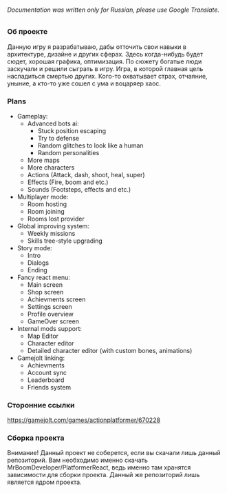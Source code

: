 ###### Documentation was written only for Russian, please use Google Translate.
### Об проекте
Данную игру я разрабатываю, дабы отточить свои навыки в архитектуре, дизайне и других сферах.
Здесь когда-нибудь будет сюдет, хорошая графика, оптимизация.
По сюжету богатые люди заскучали и решили сыграть в игру. Игра, в которой главная цель насладиться смертью других. Кого-то охватывает страх, отчаяние, уныние, а кто-то уже сошел с ума и воцаряер хаос.
### Plans
- Gameplay:
  - Advanced bots ai:
    - Stuck position escaping
    - Try to defense
    - Random glitches to look like a human
    - Random personalities
  - More maps
  - More characters
  - Actions (Attack, dash, shoot, heal, super)
  - Effects (Fire, boom and etc.)
  - Sounds (Footsteps, effects and etc.)
- Multiplayer mode:
  - Room hosting
  - Room joining
  - Rooms lost provider
- Global improving system:
  - Weekly missions
  - Skills tree-style upgrading
- Story mode:
  - Intro
  - Dialogs
  - Ending
- Fancy react menu:
  - Main screen
  - Shop screen
  - Achievments screen
  - Settings screen
  - Profile overview
  - GameOver screen
- Internal mods support:
  - Map Editor
  - Character editor
  - Detailed character editor (with custom bones, animations)
- Gamejolt linking:
  - Achievments
  - Account sync
  - Leaderboard
  - Friends system
### Сторонние ссылки
https://gamejolt.com/games/actionplatformer/670228
### Сборка проектa
Внимание! Данный проект не соберется, если вы скачали лишь данный репозиторий. Вам необходимо именно скачать MrBoomDeveloper/PlatformerReact, ведь именно там хранятся зависимости для сборки проекта.
Данный же репозиторий лишь является ядром проекта.